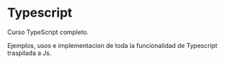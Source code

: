 # Typescript

Curso TypeScript completo.

Ejemplos, usos e implementacion de toda la funcionalidad de Typescript traspilada a Js.
